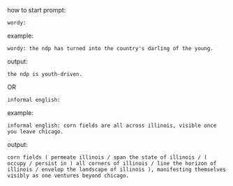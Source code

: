 how to start prompt:
```
wordy:
```

example:
```
wordy: the ndp has turned into the country's darling of the young.
```

output:
```
the ndp is youth-driven.
```

OR

```
informal english:
```

example:
```
informal english: corn fields are all across illinois, visible once you leave chicago.
```

output:
```
corn fields ( permeate illinois / span the state of illinois / ( occupy / persist in ) all corners of illinois / line the horizon of illinois / envelop the landscape of illinois ), manifesting themselves visibly as one ventures beyond chicago.
```